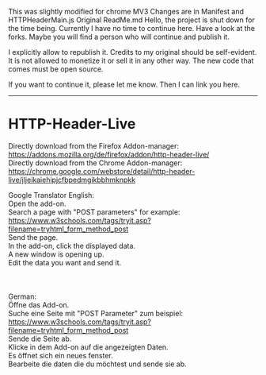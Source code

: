 This was slightly modified for chrome MV3
Changes are in Manifest and HTTPHeaderMain.js
Original ReadMe.md
Hello,
the project is shut down for the time being.
Currently I have no time to continue here.
Have a look at the forks. Maybe you will find a person who will continue and publish it.

I explicitly allow to republish it.
Credits to my original should be self-evident.
It is not allowed to monetize it or sell it in any other way. The new code that comes must be open source.

If you want to continue it, please let me know. Then I can link you here.

----------------------------------------------------------------------------------------------

# HTTP-Header-Live
Directly download from the Firefox Addon-manager: https://addons.mozilla.org/de/firefox/addon/http-header-live/<br />
Directly download from the Chrome Addon-manager: https://chrome.google.com/webstore/detail/http-header-live/jljeikaiehipjcfbpedmgikbbhmknpkk<br />

Google Translator English:<br />
  Open the add-on.<br />
  Search a page with "POST parameters" for example: https://www.w3schools.com/tags/tryit.asp?filename=tryhtml_form_method_post<br />
  Send the page.<br />
  In the add-on, click the displayed data.<br />
  A new window is opening up.<br />
  Edit the data you want and send it.<br />
<br />
<br />
<br />
German:<br />
  Öffne das Add-on.<br />
  Suche eine Seite mit "POST Parameter" zum beispiel: https://www.w3schools.com/tags/tryit.asp?filename=tryhtml_form_method_post<br />
  Sende die Seite ab.<br />
  Klicke in dem Add-on auf die angezeigten Daten.<br />
  Es öffnet sich ein neues fenster.<br />
  Bearbeite die daten die du möchtest und sende sie ab.<br />


